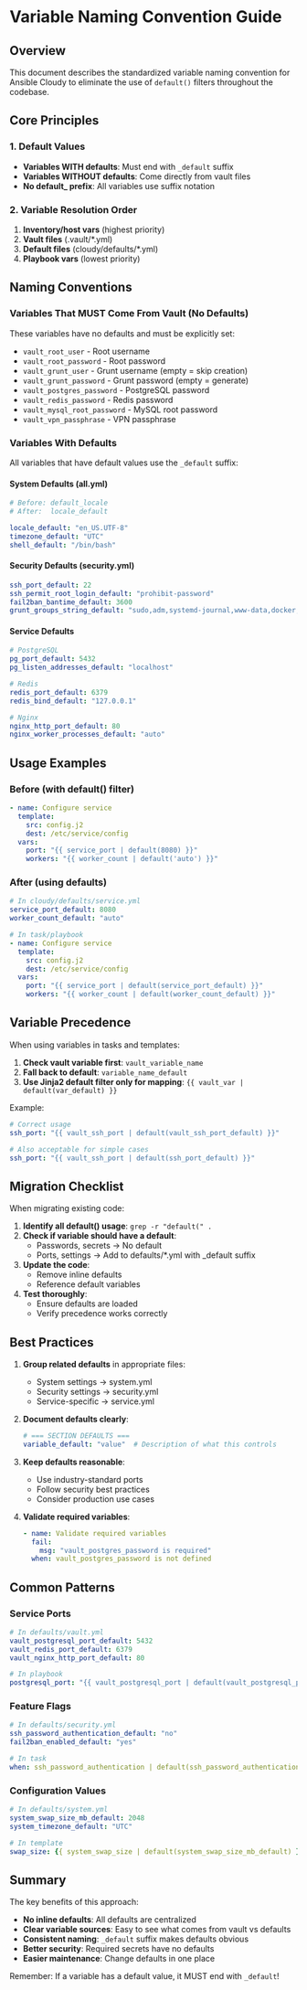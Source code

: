 # Variable Naming Convention Guide

## Overview
This document describes the standardized variable naming convention for Ansible Cloudy to eliminate the use of `default()` filters throughout the codebase.

## Core Principles

### 1. Default Values
- **Variables WITH defaults**: Must end with `_default` suffix
- **Variables WITHOUT defaults**: Come directly from vault files
- **No default_ prefix**: All variables use suffix notation

### 2. Variable Resolution Order
1. **Inventory/host vars** (highest priority)
2. **Vault files** (.vault/*.yml)
3. **Default files** (cloudy/defaults/*.yml)
4. **Playbook vars** (lowest priority)

## Naming Conventions

### Variables That MUST Come From Vault (No Defaults)
These variables have no defaults and must be explicitly set:
- `vault_root_user` - Root username
- `vault_root_password` - Root password
- `vault_grunt_user` - Grunt username (empty = skip creation)
- `vault_grunt_password` - Grunt password (empty = generate)
- `vault_postgres_password` - PostgreSQL password
- `vault_redis_password` - Redis password
- `vault_mysql_root_password` - MySQL root password
- `vault_vpn_passphrase` - VPN passphrase

### Variables With Defaults
All variables that have default values use the `_default` suffix:

#### System Defaults (all.yml)
```yaml
# Before: default_locale
# After:  locale_default

locale_default: "en_US.UTF-8"
timezone_default: "UTC"
shell_default: "/bin/bash"
```

#### Security Defaults (security.yml)
```yaml
ssh_port_default: 22
ssh_permit_root_login_default: "prohibit-password"
fail2ban_bantime_default: 3600
grunt_groups_string_default: "sudo,adm,systemd-journal,www-data,docker,ssl-cert"
```

#### Service Defaults
```yaml
# PostgreSQL
pg_port_default: 5432
pg_listen_addresses_default: "localhost"

# Redis
redis_port_default: 6379
redis_bind_default: "127.0.0.1"

# Nginx
nginx_http_port_default: 80
nginx_worker_processes_default: "auto"
```

## Usage Examples

### Before (with default() filter)
```yaml
- name: Configure service
  template:
    src: config.j2
    dest: /etc/service/config
  vars:
    port: "{{ service_port | default(8080) }}"
    workers: "{{ worker_count | default('auto') }}"
```

### After (using defaults)
```yaml
# In cloudy/defaults/service.yml
service_port_default: 8080
worker_count_default: "auto"

# In task/playbook
- name: Configure service
  template:
    src: config.j2
    dest: /etc/service/config
  vars:
    port: "{{ service_port | default(service_port_default) }}"
    workers: "{{ worker_count | default(worker_count_default) }}"
```

## Variable Precedence

When using variables in tasks and templates:

1. **Check vault variable first**: `vault_variable_name`
2. **Fall back to default**: `variable_name_default`
3. **Use Jinja2 default filter only for mapping**: `{{ vault_var | default(var_default) }}`

Example:
```yaml
# Correct usage
ssh_port: "{{ vault_ssh_port | default(vault_ssh_port_default) }}"

# Also acceptable for simple cases
ssh_port: "{{ vault_ssh_port | default(ssh_port_default) }}"
```

## Migration Checklist

When migrating existing code:

1. **Identify all default() usage**: `grep -r "default(" .`
2. **Check if variable should have a default**:
   - Passwords, secrets → No default
   - Ports, settings → Add to defaults/*.yml with _default suffix
3. **Update the code**:
   - Remove inline defaults
   - Reference default variables
4. **Test thoroughly**:
   - Ensure defaults are loaded
   - Verify precedence works correctly

## Best Practices

1. **Group related defaults** in appropriate files:
   - System settings → system.yml
   - Security settings → security.yml
   - Service-specific → service.yml

2. **Document defaults clearly**:
   ```yaml
   # === SECTION DEFAULTS ===
   variable_default: "value"  # Description of what this controls
   ```

3. **Keep defaults reasonable**:
   - Use industry-standard ports
   - Follow security best practices
   - Consider production use cases

4. **Validate required variables**:
   ```yaml
   - name: Validate required variables
     fail:
       msg: "vault_postgres_password is required"
     when: vault_postgres_password is not defined
   ```

## Common Patterns

### Service Ports
```yaml
# In defaults/vault.yml
vault_postgresql_port_default: 5432
vault_redis_port_default: 6379
vault_nginx_http_port_default: 80

# In playbook
postgresql_port: "{{ vault_postgresql_port | default(vault_postgresql_port_default) }}"
```

### Feature Flags
```yaml
# In defaults/security.yml
ssh_password_authentication_default: "no"
fail2ban_enabled_default: "yes"

# In task
when: ssh_password_authentication | default(ssh_password_authentication_default) == "yes"
```

### Configuration Values
```yaml
# In defaults/system.yml
system_swap_size_mb_default: 2048
system_timezone_default: "UTC"

# In template
swap_size: {{ system_swap_size | default(system_swap_size_mb_default) }}
```

## Summary

The key benefits of this approach:
- **No inline defaults**: All defaults are centralized
- **Clear variable sources**: Easy to see what comes from vault vs defaults
- **Consistent naming**: `_default` suffix makes defaults obvious
- **Better security**: Required secrets have no defaults
- **Easier maintenance**: Change defaults in one place

Remember: If a variable has a default value, it MUST end with `_default`!